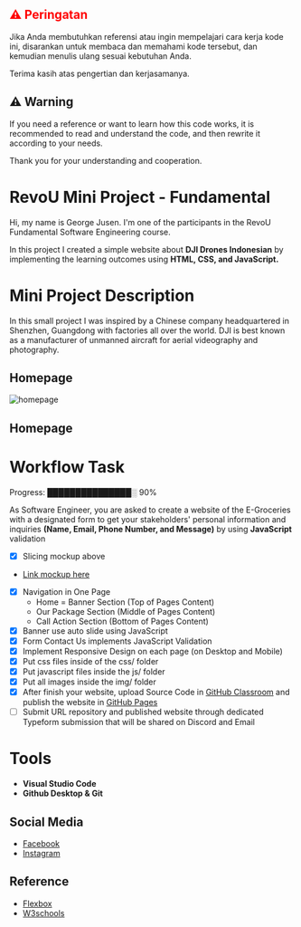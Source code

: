 ## <span style="color:red">⚠️ Peringatan</span>


Jika Anda membutuhkan referensi atau ingin mempelajari cara kerja kode ini, disarankan untuk membaca dan memahami kode tersebut, dan kemudian menulis ulang sesuai kebutuhan Anda.

Terima kasih atas pengertian dan kerjasamanya.

## ⚠️ Warning


If you need a reference or want to learn how this code works, it is recommended to read and understand the code, and then rewrite it according to your needs.

Thank you for your understanding and cooperation.

# RevoU Mini Project - Fundamental

Hi, my name is George Jusen. I'm one of the participants in the RevoU Fundamental Software Engineering course.

In this project I created a simple website about **DJI Drones Indonesian** by implementing the learning outcomes using **HTML, CSS, and JavaScript.**

# Mini Project Description

In this small project I was inspired by a Chinese company headquartered in Shenzhen, Guangdong with factories all over the world. DJI is best known as a manufacturer of unmanned aircraft for aerial videography and photography.
## Homepage
![homepage](https://github.com/revou-fundamental-course/26-jun-23-georgejusen/assets/49087825/946d1598-ee94-4439-a107-6d97b7457964)
## Homepage
# Workflow Task

Progress: ███████████████░ 90%

As Software Engineer, you are asked to create a website of the E-Groceries with a designated form to get your stakeholders' personal information and inquiries **(Name, Email, Phone Number, and Message)** by using **JavaScript** validation

- [x] Slicing mockup above
- [Link mockup here](https://app.moqups.com/Y8iumYO1yOg5P2v9YSZ4pW7u8Hs15D2s/view/page/a2d808b02)
- [x] Navigation in One Page
  - Home = Banner Section (Top of Pages Content)
  - Our Package Section (Middle of Pages Content)
  - Call Action Section (Bottom of Pages Content)
- [x] Banner use auto slide using JavaScript
- [x] Form Contact Us implements JavaScript Validation
- [x] Implement Responsive Design on each page (on Desktop and Mobile)
- [x] Put css files inside of the css/ folder
- [x] Put javascript files inside the js/ folder
- [x] Put all images inside the img/ folder
- [x] After finish your website, upload Source Code in [GitHub Classroom](https://rebrand.ly/fcse-github) and publish the website in [GitHub Pages](https://pages.github.com/)
- [ ] Submit URL repository and published website through dedicated Typeform submission that will be shared on Discord and Email

# Tools

- **Visual Studio Code**
- **Github Desktop & Git**

## Social Media

- [Facebook](https://web.facebook.com/profile.php?id=100088055513837)
- [Instagram](https://www.instagram.com/georgejusen_/)

## Reference

- [Flexbox ](https://developer.mozilla.org/en-US/docs/Learn/CSS/CSS_layout/Flexbox)
- [W3schools](https://www.w3schools.com/w3css/w3css_tables.asp)
